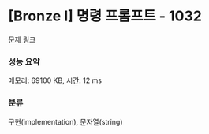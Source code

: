 # [Bronze I] 명령 프롬프트 - 1032 

[문제 링크](https://www.acmicpc.net/problem/1032) 

### 성능 요약

메모리: 69100 KB, 시간: 12 ms

### 분류

구현(implementation), 문자열(string)

